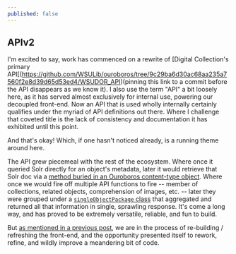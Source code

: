 ```yaml
---
published: false
---
```

## APIv2

I'm excited to say, work has commenced on a rewrite of [Digital Collection's primary API[(https://github.com/WSULib/ouroboros/tree/9c29ba6d30ac68aa235a7560f2e8d39d65d53ed4/WSUDOR_API)(pinning this link to a commit before the API disappears as we know it).  I also use the term "API" a bit loosely here, as it has served almost exclusively for internal use, powering our decoupled front-end.  Now an API that is used wholly internally certainly qualifies under the myriad of API definitions out there.  Where I challenge that coveted title is the lack of consistency and documentation it has exhibited until this point.

And that's okay!  Which, if one hasn't noticed already, is a running theme around here.

The API grew piecemeal with the rest of the ecosystem.  Where once it queried Solr directly for an object's metadata, later it would retrieve that Solr doc via a [method buried in an Ouroboros content-type object](https://github.com/WSULib/ouroboros/blob/9c29ba6d30ac68aa235a7560f2e8d39d65d53ed4/WSUDOR_Manager/models.py#L388-L389).  Where once we would fire off multiple API functions to fire -- member of collections, related objects, comprehension of images, etc. -- later they were grouped under a [`singleObjectPackage` class](https://github.com/WSULib/ouroboros/blob/9c29ba6d30ac68aa235a7560f2e8d39d65d53ed4/WSUDOR_API/functions/packagedFunctions.py#L30) that aggregated and returned all that information in single, sprawling response.  It's come a long way, and has proved to be extremely versatile, reliable, and fun to build.

But [as mentioned in a previous post](http://grahamhukill.com/blog/2016/11/08/framework-v2-frontend.html), we are in the process of re-building / refreshing the front-end, and the opportunity presented itself to rework, refine, and wildly improve a meandering bit of code.
